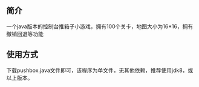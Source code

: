 ## 简介
一个java版本的控制台推箱子小游戏，拥有100个关卡，地图大小为16*16，拥有撤销回退等功能
## 使用方式
下载pushbox.java文件即可，该程序为单文件，无其他依赖，推荐使用jdk8，或以上版本。
